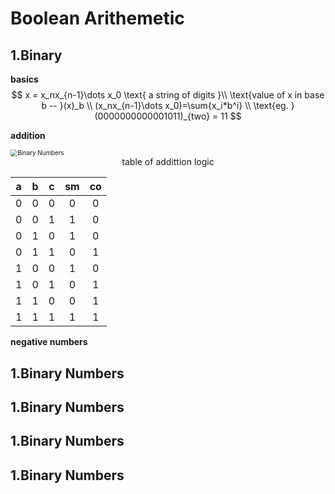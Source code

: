 # Boolean Arithemetic

## 1.Binary 

**basics**
$$
x = x_nx_{n-1}\dots x_0 \text{ a string of digits }\\
\text{value of x in base b -- }(x)_b \\
(x_nx_{n-1}\dots x_0)=\sum{x_i*b^i} \\
\text{eg. } (0000000000001011)_{two} = 11
$$

**addition**

<img src="https://encrypted-tbn0.gstatic.com/images?q=tbn%3AANd9GcSBNKpJmqH4QsxLB_0ccWyp4k0BZOpweYpq4g&amp;usqp=CAU" alt="Binary Numbers" style="zoom:70%;margin: 0 auto" />

<div style="margin: 0 auto; text-align: center">table of addittion logic</div> 

|  a   |  b   |  c   |  sm  |  co  |
| :--: | :--: | :--: | :--: | :--: |
|  0   |  0   |  0   |  0   |  0   |
|  0   |  0   |  1   |  1   |  0   |
|  0   |  1   |  0   |  1   |  0   |
|  0   |  1   |  1   |  0   |  1   |
|  1   |  0   |  0   |  1   |  0   |
|  1   |  0   |  1   |  0   |  1   |
|  1   |  1   |  0   |  0   |  1   |
|  1   |  1   |  1   |  1   |  1   |





**negative numbers**

## 1.Binary Numbers



## 1.Binary Numbers
## 1.Binary Numbers
## 1.Binary Numbers